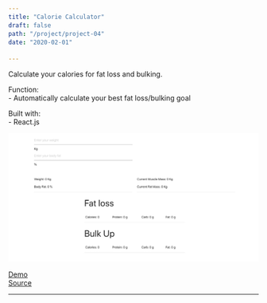 ```yaml
---
title: "Calorie Calculator"
draft: false
path: "/project/project-04"
date: "2020-02-01"

---
```

Calculate your calories for fat loss and bulking.

Function:  
    - Automatically calculate your best fat loss/bulking goal

Built with:  
    - React.js  

![](./image/project04.png)

<a href="https://sumi0820.github.io/Calorie-Calculator/" target="_blank">Demo</a>  
<a href="https://github.com/sumi0820/Calorie-Calculator" target="_blank">Source</a>


---
